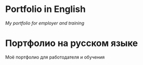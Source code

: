 # Portfolio in English
_My portfolio for employer and training_

# Портфолио на русском языке
Моё портфолио для работодателя и обучения
